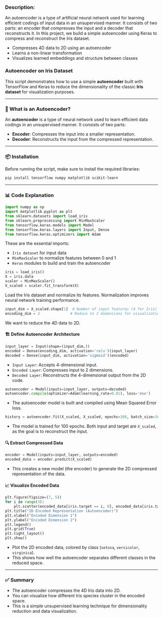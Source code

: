 ### Description:

An autoencoder is a type of artificial neural network used for learning efficient codings of input data in an unsupervised manner. It consists of two parts: an encoder that compresses the input and a decoder that reconstructs it. In this project, we build a simple autoencoder using Keras to compress and reconstruct the Iris dataset.

- Compresses 4D data to 2D using an autoencoder
- Learns a non-linear transformation
- Visualizes learned embeddings and structure between classes

### Autoencoder on Iris Dataset

This script demonstrates how to use a simple **autoencoder** built with TensorFlow and Keras to reduce the dimensionality of the classic **Iris dataset** for visualization purposes.

---

### 🧩 What is an Autoencoder?

An **autoencoder** is a type of neural network used to learn efficient data codings in an unsupervised manner. It consists of two parts:

* **Encoder**: Compresses the input into a smaller representation.
* **Decoder**: Reconstructs the input from the compressed representation.

---

### 📦 Installation

Before running the script, make sure to install the required libraries:

```bash
pip install tensorflow numpy matplotlib scikit-learn
```

---

### 📊 Code Explanation

```python
import numpy as np
import matplotlib.pyplot as plt
from sklearn.datasets import load_iris
from sklearn.preprocessing import MinMaxScaler
from tensorflow.keras.models import Model
from tensorflow.keras.layers import Input, Dense
from tensorflow.keras.optimizers import Adam
```

These are the essential imports:

* `Iris dataset` for input data
* `MinMaxScaler` to normalize features between 0 and 1
* `Keras` modules to build and train the autoencoder

```python
iris = load_iris()
X = iris.data
scaler = MinMaxScaler()
X_scaled = scaler.fit_transform(X)
```

Load the Iris dataset and normalize its features. Normalization improves neural network training performance.

```python
input_dim = X_scaled.shape[1]  # Number of input features (4 for Iris)
encoding_dim = 2              # Reduce to 2 dimensions for visualization
```

We want to reduce the 4D data to 2D.

#### 🏗 Define Autoencoder Architecture

```python
input_layer = Input(shape=(input_dim,))
encoded = Dense(encoding_dim, activation='relu')(input_layer)
decoded = Dense(input_dim, activation='sigmoid')(encoded)
```

* `Input Layer`: Accepts 4-dimensional input.
* `Encoded Layer`: Compresses input to 2 dimensions.
* `Decoded Layer`: Reconstructs the 4-dimensional output from the 2D code.

```python
autoencoder = Model(inputs=input_layer, outputs=decoded)
autoencoder.compile(optimizer=Adam(learning_rate=0.01), loss='mse')
```

* The autoencoder model is built and compiled using Mean Squared Error loss.

```python
history = autoencoder.fit(X_scaled, X_scaled, epochs=100, batch_size=16, verbose=0)
```

* The model is trained for 100 epochs. Both input and target are `X_scaled`, as the goal is to reconstruct the input.

#### 🔍 Extract Compressed Data

```python
encoder = Model(inputs=input_layer, outputs=encoded)
encoded_data = encoder.predict(X_scaled)
```

* This creates a new model (the encoder) to generate the 2D compressed representation of the data.

#### 📈 Visualize Encoded Data

```python
plt.figure(figsize=(7, 5))
for i in range(3):
    plt.scatter(encoded_data[iris.target == i, 0], encoded_data[iris.target == i, 1], label=iris.target_names[i])
plt.title("2D Encoded Representation (Autoencoder)")
plt.xlabel("Encoded Dimension 1")
plt.ylabel("Encoded Dimension 2")
plt.legend()
plt.grid(True)
plt.tight_layout()
plt.show()
```

* Plot the 2D encoded data, colored by class (`setosa`, `versicolor`, `virginica`).
* This shows how well the autoencoder separates different classes in the reduced space.

---

### ✅ Summary

* The autoencoder compresses the 4D Iris data into 2D.
* You can visualize how different Iris species cluster in the encoded space.
* This is a simple unsupervised learning technique for dimensionality reduction and data visualization.

